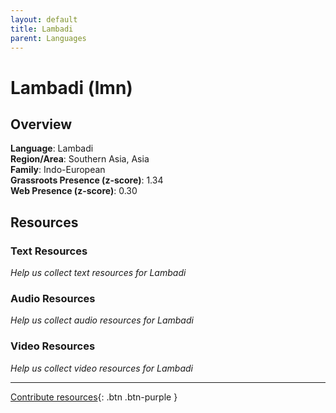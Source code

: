 ```yaml
---
layout: default
title: Lambadi
parent: Languages
---
```


# Lambadi (lmn)

## Overview

**Language**: Lambadi  
**Region/Area**: Southern Asia, Asia  
**Family**: Indo-European  
**Grassroots Presence (z-score)**: 1.34  
**Web Presence (z-score)**: 0.30  

## Resources

### Text Resources
*Help us collect text resources for Lambadi*

### Audio Resources
*Help us collect audio resources for Lambadi*

### Video Resources
*Help us collect video resources for Lambadi*

---

[Contribute resources](https://forms.office.com/e/1SfLJx3u1r){: .btn .btn-purple }

